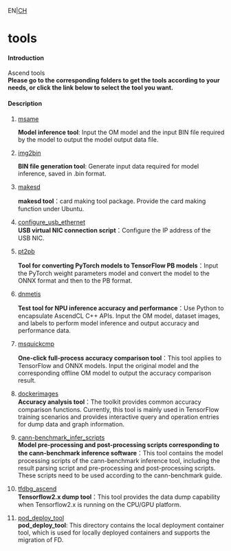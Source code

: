 <!--
 * @Author: your name
 * @Date: 2021-07-05 20:26:55
 * @LastEditTime: 2021-07-08 10:14:20
 * @LastEditors: Please set LastEditors
 * @Description: In User Settings Edit
 * @FilePath: \tools\README_EN.md
-->
EN|[CH](Readme_cn.md)

# tools

#### Introduction

Ascend tools   
**Please go to the corresponding folders to get the tools according to your needs, or click the link below to select the tool you want.**

#### Description

1.  [msame](https://github.com/Ascend/tools/tree/master/msame)

    **Model inference tool**: Input the OM model and the input BIN file required by the model to output the model output data file.

2.  [img2bin](https://github.com/Ascend/tools/tree/master/img2bin)

    **BIN file generation tool**: Generate input data required for model inference, saved in .bin format.

3.  [makesd](https://github.com/Ascend/tools/tree/master/makesd)
    
    **makesd tool**：card making tool package. Provide the card making function under Ubuntu.  

4.  [configure_usb_ethernet](https://github.com/Ascend/tools/tree/master/configure_usb_ethernet)  
     **USB virtual NIC connection script**：Configure the IP address of the USB NIC.
    
5. [pt2pb](https://github.com/Ascend/tools/tree/master/pt2pb)  

   **Tool for converting PyTorch models to TensorFlow PB models**：Input the PyTorch weight parameters model and convert the model to the ONNX format and then to the PB format.

6. [dnmetis](https://github.com/Ascend/tools/tree/master/dnmetis)  

   **Test tool for NPU inference accuracy and performance**：Use Python to encapsulate AscendCL C++ APIs. Input the OM model, dataset images, and labels to perform model inference and output accuracy and performance data.   

7. [msquickcmp](https://github.com/Ascend/tools/tree/master/msquickcmp)    

   **One-click full-process accuracy comparison tool**：This tool applies to TensorFlow and ONNX models. Input the original model and the corresponding offline OM model to output the accuracy comparison result.    

8. [dockerimages](./precision_tool)    
   **Accuracy analysis tool**：The toolkit provides common accuracy comparison functions. Currently, this tool is mainly used in TensorFlow training scenarios and provides interactive query and operation entries for dump data and graph information.

9. [cann-benchmark_infer_scripts](./cann-benchmark_infer_scripts)     
    **Model pre-processing and post-processing scripts corresponding to the cann-benchmark inference software**：This tool contains the model processing scripts of the cann-benchmark inference tool, including the result parsing script and pre-processing and post-processing scripts. These scripts need to be used according to the cann-benchmark guide.

10. [tfdbg_ascend](./tfdbg_ascend)    
   **Tensorflow2.x dump tool**：This tool provides the data dump capability when Tensorflow2.x is running on the CPU/GPU platform.

11. [pod_deploy_tool](https://github.com/Ascend/tools/tree/master/pod_deploy/pod_deploy_tool)  
   **pod_deploy_tool**: This directory contains the local deployment container tool, which is used for locally deployed containers and supports the migration of FD.